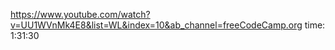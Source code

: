 https://www.youtube.com/watch?v=UU1WVnMk4E8&list=WL&index=10&ab_channel=freeCodeCamp.org   time: 1:31:30